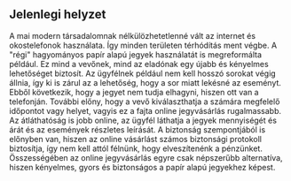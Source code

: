 ## Jelenlegi helyzet 
A mai modern társadalomnak nélkülözhetetlenné vált az internet és okostelefonok használata. Így minden területen térhódítás ment végbe. A "régi" hagyományos papír alapú jegyek használatát is megreformálta például. Ez mind a vevőnek, mind az eladónak egy újabb és kényelmes lehetőséget biztosít.
Az ügyfélnek például nem kell hosszó sorokat végig állnia, így ki is zárul az a lehetőség, hogy a sor miatt lekésné az eseményt. Ebből következik, hogy a jegyet nem tudja elhagyni, hiszen ott van a telefonján. További előny, hogy a vevő kiválaszthatja a számára megfelelő időpontot vagy helyet, vagyis ez a fajta online jegyvásárlás rugalmassabb. Az átláthatóság is jobb online, az ügyfél láthatja a jegyek mennyiségét és árát és az események részletes leírását. A biztonság szempontjából is előnyben van, hiszen az online vásárlást számos biztonsági protokoll biztosítja, így nem kell attól félnünk, hogy elveszítenénk a pénzünket.
Összességében az online jegyvásárlás egyre csak népszerűbb alternatíva, hiszen kényelmes, gyors és biztonságos a papír alapú jegyekhez képest.